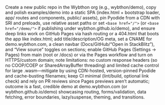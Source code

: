 Create a new public repo in the Wybthon org (e.g., wybthon/demo), copy
and polish examples/demo into a static SPA (index.html + bootstrap
loader, app/ routes and components, public/ assets), pin Pyodide from a
CDN with SRI and preloads, use relative asset paths or set
`<base href="/">` (or `<base href="/demo/">` if publishing under
wybthon.github.io/demo), and ensure deep links work on GitHub Pages via
hash routing or a 404.html that boots the app like index.html; add
title/description/OG meta, set a CNAME for demo.wybthon.com, a clean
navbar (Docs/GitHub/“Open in StackBlitz”), and “View source”
toggles on sections; enable GitHub Pages (Settings → Pages) from main
(root or /docs) or via the Pages workflow and turn on HTTPS/custom
domain; note limitations: no custom response headers (so no COOP/COEP or
SharedArrayBuffer threading) and limited cache control for large
.wasm—mitigate by using CDN-hosted, version-pinned Pyodide and
cache-busting filenames; keep CI minimal (lint/build, optional link
check) and rely on PR reviews since Pages previews aren’t automatic;
outcome is a fast, credible demo at demo.wybthon.com (or
wybthon.github.io/demo) showcasing routing, forms/validation, data
fetching, error boundaries, lazy/suspense, theming, and transitions.
